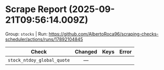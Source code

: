 # Scrape Report (2025-09-21T09:56:14.009Z)

Group: `stocks`  |  Run: https://github.com/AlbertoRoca96/scraping-checks-scheduler/actions/runs/17892104845

| Check | Changed | Keys | Error |
|---|:---:|:--|:--|
| `stock_ntdoy_global_quote` | — |  |  |
